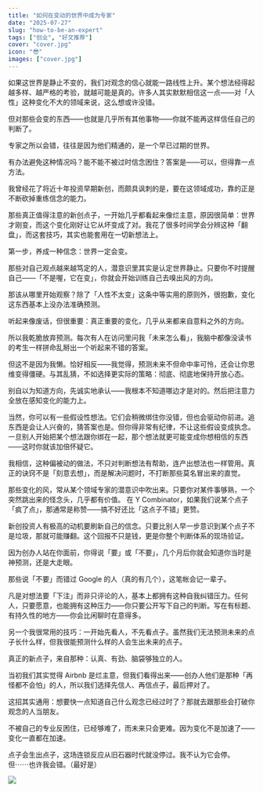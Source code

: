 ```yaml
---
title: "如何在变动的世界中成为专家"
date: "2025-07-27"
slug: "how-to-be-an-expert"
tags: ["创业", "好文推荐"]
cover: "cover.jpg"
icon: "😎"
images: ["cover.jpg"]
---
```

如果这世界是静止不变的，我们对观念的信心就能一路线性上升。某个想法经得起越多样、越严格的考验，就越可能是真的。许多人其实默默相信这一点——对「人性」这种变化不大的领域来说，这么想或许没错。



但对那些会变的东西——也就是几乎所有其他事物——你就不能再这样信任自己的判断了。



专家之所以会错，往往是因为他们精通的，是一个早已过期的世界。



有办法避免这种情况吗？能不能不被过时信念困住？答案是——可以，但得靠一点方法。



我曾经花了将近十年投资早期新创，而颇具讽刺的是，要在这领域成功，靠的正是不断砍掉重练信念的能力。



那些真正值得注意的新创点子，一开始几乎都看起来像烂主意，原因很简单：世界才刚变，而这个变化刚好让它从坏变成了对。我花了很多时间学会分辨这种「翻盘」，而这套技巧，其实也能套用在一切新想法上。



第一步，养成一种信念：世界一定会变。



那些对自己观点越来越笃定的人，潜意识里其实是认定世界静止。只要你不时提醒自己——「不是喔，它在变」，你就会开始训练自己去嗅出风的方向。



那该从哪里开始观察？除了「人性不太变」这条中等实用的原则外，很抱歉，变化这东西基本上没办法准确预测。



听起来像废话，但很重要：真正重要的变化，几乎从来都来自意料之外的方向。



所以我乾脆放弃预测。每次有人在访问里问我「未来怎么看」，我脑中都像没读书的考生一样拼命乱掰出一个听起来不错的答案。



但这不是因为我懒。恰好相反——我觉得，预测未来不但命中率可怜，还会让你思维变得僵硬。与其乱猜，不如选择更实际的策略：彻底、彻底地保持开放心态。



别自以为知道方向，先诚实地承认——我根本不知道哪边才是对的。然后把注意力全放在感知变化的能力上。



当然，你可以有一些假设性想法。它们会稍微绑住你没错，但也会驱动你前进。追东西是会让人兴奋的，猜答案也是。但你得非常有纪律，不让这些假设变成执念。
一旦别人开始把某个想法跟你绑在一起，那个想法就更可能变成你想相信的东西——这时你就该加倍怀疑它。



我相信，这种偏被动的做法，不只对判断想法有帮助，连产出想法也一样管用。真正的诀窍不是「刻意去想」，而是解决问题时，不打断那些莫名冒出来的直觉。



那些变化的风，常从某个领域专家的潜意识中吹出来。只要你对某件事够熟，一个突然跳出来的怪念头，几乎都有价值。
在 Y Combinator，如果我们说某个点子「疯了点」，那通常是称赞——搞不好还比「这点子不错」更赞。



新创投资人有极高的动机要刷新自己的信念。只要比别人早一步意识到某个点子不是垃圾，那就可能赚翻。这个回报不只是钱，更是你整个判断体系的现场验证。



因为创办人站在你面前，你得说「要」或「不要」，几个月后你就会知道你当时是神预测，还是大走眼。



那些说「不要」而错过 Google 的人（真的有几个），这笔帐会记一辈子。



凡是对想法要「下注」而非只评论的人，基本上都拥有这种自我纠错压力。任何人，只要愿意，也能拥有这种压力——你只要公开写下自己的判断。写在有标题、有持久性的地方——你会比闲聊时在意得多。



另一个我很常用的技巧：一开始先看人，不先看点子。虽然我们无法预测未来的点子长什么样，但我很能预测什么样的人会生出未来的点子。



真正的新点子，来自那种：认真、有劲、脑袋够独立的人。



当初我们其实觉得 Airbnb 是烂主意，但我们看得出来——创办人他们是那种「再怪都不会怕」的人，所以我们选择先信人、再信点子，最后押对了。



这招其实通用：想要快一点知道自己什么观念已经过时了？那就去跟那些会打破你观念的人当朋友。



不被自己的专业反困住，已经够难了，而未来只会更难。因为变化不是加速了——变化一直都在加速。



点子会生出点子，这场连锁反应从旧石器时代就没停过。我不认为它会停。
但⋯⋯也许我会错。（最好是）




![](https://prod-files-secure.s3.us-west-2.amazonaws.com/112d0858-5090-4d34-a606-b75eb8d65fd2/46476355-9cf3-4e99-9b7a-3531bc426380/1000202064.png?X-Amz-Algorithm=AWS4-HMAC-SHA256&X-Amz-Content-Sha256=UNSIGNED-PAYLOAD&X-Amz-Credential=ASIAZI2LB4663RD7I3O2%2F20250922%2Fus-west-2%2Fs3%2Faws4_request&X-Amz-Date=20250922T111143Z&X-Amz-Expires=3600&X-Amz-Security-Token=IQoJb3JpZ2luX2VjEKP%2F%2F%2F%2F%2F%2F%2F%2F%2F%2FwEaCXVzLXdlc3QtMiJHMEUCIHBD0%2BuTR3wZ7jvp5n0MKaQbzQoR2O333yLRxiw1y%2FLHAiEAlTC1Gbjeal0y1%2Bw3fd74lKyQNWwJget2oWIg5IoezQ0q%2FwMILBAAGgw2Mzc0MjMxODM4MDUiDP1XEYCS0xS3vtqCMyrcAylrfXU0lYIA6hf9jblJUTNPI7%2BAqta4blAIR%2BuKiApXrS7GUHkj5MPbhl1GTsElb%2Fd4OztuC3R6w6WJh6ANS76DY1j%2B9bXMRDs%2FH3oFarD1YdheZ3JBsL6uibHOMEDwhngjkQ1h2S0VsrMDY8KhAJfoJxZ%2FmCL98yDv2V0einbdchPNUrGSEGqC7c41Kc2ssO%2B37S3ZYGDV8ixHZPzz2dhdcHj11Gzzhf94RqqotCd393fSeHaCfVaMW7GnJa6ckInpQpBbknT8CAibaINiMjqEeBJ7RDqwMB1HzIxa1P5J4VTFh0rTN4ms9mZxaMSZK63%2BdVLcQ6NrAxiD9%2FrGLhXjEqzUnKTAbI3qXGIw2VQ30k3%2BZL3T53UaV1JL%2BFCFIcxpyR6voTY53PTGsHWKAlcOA%2F0l6CxP6jDxF9wpir7ZkroXuJDmentdTWJM%2BLQfzJYYzMXy3QPhuxRnfx3YAX2dMTQkgse9CXEJo%2FygSHJLbovqhtaQHv9jiiIaIfXl9EiFM9e0t%2BYaziHgdLrG0c72%2BDIQMcyDrNr3lb3BBlBJsiuSiVncfVPLAGOdZEZb%2B4zVyuIyZsvz0aeQ%2BVvsXY0Crz%2BqVZdAtvlHTK9jIHW8sxE8QWZ2WolqhbgfMNbSxMYGOqUB9JZnnzQhO8CWpSU5xuuG97uxCdj8efUus3BtNlrK6SCtc9DjBflSswtD2t9qVOach8X2LR%2F3p5pQqAtuvlNCrqkWwAWeBnivnSRLr%2B71B9RMjvCzgg8omWQqOz4KcRQGtG7yrKHYgWK1ea1hHwEKPYoROGnoEmPIH3BGpTdULJRE6cY04kMoTHjWEY1Zbnsvz4RQCSNwX6U8zeZcThsLeq0PjMsP&X-Amz-Signature=7f6b5a9cf3dff4f2fbd418c4e986fd38d1c8c659a632e235bdb97e147a086549&X-Amz-SignedHeaders=host&x-amz-checksum-mode=ENABLED&x-id=GetObject)

